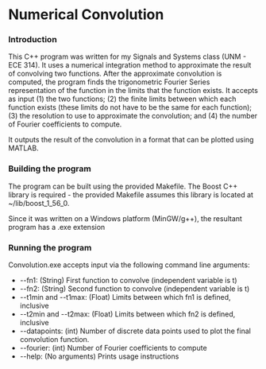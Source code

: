 # Numerical Convolution #

### Introduction ###

This C++ program was written for my Signals and Systems class (UNM - ECE 314). It uses a numerical integration method to approximate the result of convolving two functions.  After the approximate convolution is computed, the program finds the trigonometric Fourier Series representation of the function in the limits that the function exists. It accepts as input (1) the two functions; (2) the finite limits between which each function exists (these limits do not have to be the same for each function); (3) the resolution to use to approximate the convolution; and (4) the number of Fourier coefficients to compute.

It outputs the result of the convolution in a format that can be plotted using MATLAB.

### Building the program ###

The program can be built using the provided Makefile. The Boost C++ library is required - the provided Makefile assumes this library is located at ~/lib/boost_1_56_0.  

Since it was written on a Windows platform (MinGW/g++), the resultant program has a .exe extension

### Running the program ###

Convolution.exe accepts input via the following command line arguments: 

* --fn1: (String) First function to convolve (independent variable is t)
* --fn2: (String) Second function to convolve (independent variable is t)
* --t1min and --t1max: (Float) Limits between which fn1 is defined, inclusive
* --t2min and --t2max: (Float) Limits between which fn2 is defined, inclusive
* --datapoints: (int) Number of discrete data points used to plot the final convolution function.
* --fourier: (int) Number of Fourier coefficients to compute
* --help: (No arguments) Prints usage instructions
